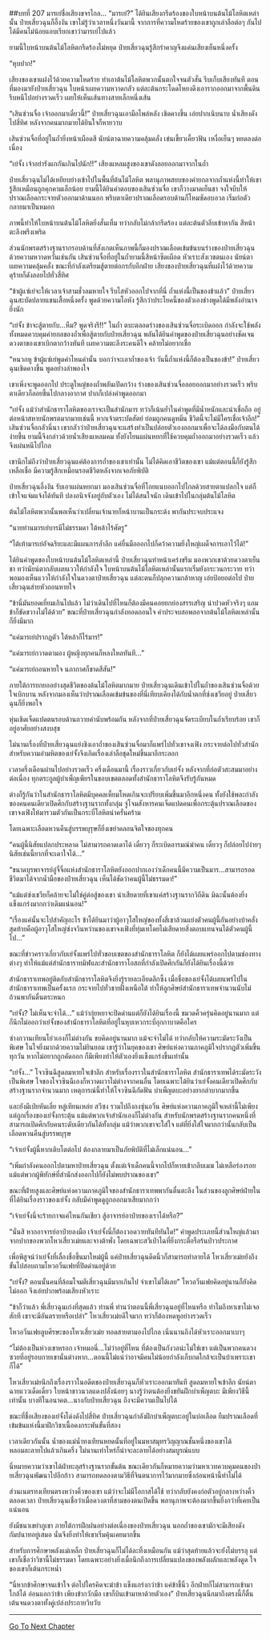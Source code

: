 ##บทที่ 207 มารเย่ชื่อเสียงขจรไกล...
“มารเย่?” ได้ยินเสียงกรีดร้องของใบหน้าบนต้นไม้โลหิตเหล่านั้น ป๋ายเสี่ยวฉุนก็อึ้งงัน เขาไม่รู้ว่าเวลาหนึ่งวันมานี้ จากการที่ความโหดร้ายของเขาถูกเล่าลือต่อๆ กันไป ได้มีคนไม่น้อยแอบเรียกเขาว่ามารเย่ไปแล้ว

ยามนี้ใบหน้าบนต้นไม้โลหิตกรีดร้องไม่หยุด ป๋ายเสี่ยวฉุนรู้สึกรำคาญจึงแค่นเสียงเย็นหนึ่งครั้ง

“หุบปาก!”

เสียงของเขาแฝงไว้ด้วยความโหดร้าย ทำเอาต้นไม้โลหิตพวกนั้นตกใจจนตัวสั่น รีบเก็บเสียงทันที ตอนที่มองมายังป๋ายเสี่ยวฉุน ใบหน้าเผยความหวาดกลัว แต่ละต้นกระโดดโหยงดึงเอารากออกมาจากพื้นดิน รีบหนีไปอย่างรวดเร็ว เผยให้เห็นเส้นทางสายเล็กหนึ่งเส้น

“เสินซ่วนจื่อ เจ้าออกมาเดี๋ยวนี้!” ป๋ายเสี่ยวฉุนเอามือไพล่หลัง เชิดคางขึ้น เอ่ยปากเนิบนาบ น้ำเสียงดังไปสี่ทิศ หลังจากคนมากมายได้ยินใจก็หายวาบ

เสินซ่วนจื่อที่อยู่ในถ้ำยิ่งหน้าเผือดสี นัยน์ตาฉายความคลุ้มคลั่ง เข่นเขี้ยวเคี้ยวฟัน เหงื่อเย็นๆ หยดลงต่อเนื่อง

“เย่จั้ง เจ้าอย่ารังแกกันเกินไปนัก!!” เสียงแหลมสูงของเขาดังลอยออกมาจากในถ้ำ

ป๋ายเสี่ยวฉุนไม่ได้เหยียบย่างเข้าไปในพื้นที่ต้นไม้โลหิต พลานุภาพสยบของค่ายกลจากถ้ำแห่งนี้ทำให้เขารู้สึกเหมือนถูกคุกคามเล็กน้อย ยามนี้ได้ยินคำตอบของเสินซ่วนจื่อ เขาก็วางมาดเย็นชา จงใจบีบให้ปราณเลือดกระจายตัวออกมาด้านนอก พริบตาเดียวปราณเลือดรอบด้านก็โหมซัดอบอวล เริ่มก่อตัวกลายมาเป็นหมอก

ภาพนี้ทำให้ใบหน้าบนต้นไม้โลหิตยิ่งสั่นเทิ้ม ทว่ากลับไม่กล้ากรีดร้อง แต่ละต้นตัวลีบเข้าหากัน สีหน้าตะลึงพรึงเพริด 

ส่วนนักพรตสร้างฐานรากรอบด้านที่สังเกตเห็นภาพนี้ก็มองปราณเลือดเข้มข้นบนร่างของป๋ายเสี่ยวฉุนด้วยความหวาดหวั่นเช่นกัน เสินซ่วนจื่อที่อยู่ในถ้ำยามนี้สีหน้าซีดเผือด หัวเราะสังเวชตนเอง นัยน์ตาเผยความคลุ้มคลั่ง ขณะที่กำลังเตรียมสู้ตายต่อกรกับอีกฝ่าย เสียงของป๋ายเสี่ยวฉุนที่แฝงไว้ด้วยความดุร้ายก็ดังลอยไปทั่วสี่ทิศ

“ข้าผู้แซ่เย่จะให้เวลาเจ้าสามชั่วลมหายใจ รีบไสหัวออกไปจากที่นี่ ถ้ำแห่งนี้เป็นของข้าแล้ว” ป๋ายเสี่ยวฉุนสะบัดปลายแขนเสื้อหนึ่งครั้ง พูดด้วยความโอหัง รู้สึกว่าประโยคนี้ของตัวเองช่างพูดได้มีพลังอำนาจยิ่งนัก

“เย่จั้ง ข้าจะสู้ตายกับ...หืม? พูดจริงรึ!!” ในถ้ำ ตบะตลอดร่างของเสินซ่วนจื่อระเบิดออก กำลังจะใช้พลังทั้งหมดควบคุมค่ายกลของถ้ำเพื่อสู้ตายกับป๋ายเสี่ยวฉุน พลันได้ยินคำพูดของป๋ายเสี่ยวฉุนอย่างชัดเจน ดวงตาของเขาเบิกตากว้างทันที เผยความตะลึงระคนดีใจ คล้ายไม่อยากเชื่อ

“หนวกหู ข้าผู้แซ่เย่พูดคำไหนคำนั้น บอกว่าจะเอาถ้ำของเจ้า วันนี้ถ้ำแห่งนี้ก็ต้องเป็นของข้า!” ป๋ายเสี่ยวฉุนเชิดคางขึ้น พูดอย่างลำพองใจ 

เขาเพิ่งจะพูดออกไป ประตูใหญ่ของถ้ำพลันเปิดกว้าง ร่างของเสินซ่วนจื่อลอยออกมาอย่างรวดเร็ว พริบตาเดียวก็ลอยขึ้นไปกลางอากาศ ปากก็เปล่งคำพูดออกมา

“เย่จั้ง แม้ว่าสำนักธาราโลหิตของเราจะเป็นสำนักมาร ทว่าก็เน้นย้ำในคำพูดที่มีน้ำหนักและน่าเชื่อถือ อยู่ต่อหน้าสหายนักพรตมากมายเช่นนี้ หากเจ้าตระบัดสัตย์ ย่อมถูกคนดูหมิ่น ชีวิตนี้จะไม่มีใครเชื่อเจ้าอีก!” เสินซ่วนจื่อกลัวนี่นา เขากลัวว่าป๋ายเสี่ยวฉุนจะแสร้งทำเป็นปล่อยตัวเองออกมาเพื่อจะได้ลงมือกับตนได้ง่ายขึ้น ยามนี้จึงกล่าวด้วยน้ำเสียงแหลมคม ทั้งยังโยนแผ่นหยกที่ใช้ควบคุมถ้ำออกมาอย่างรวดเร็ว แล้วจึงเผ่นหนีไปไกล

เขานึกไม่ถึงว่าป๋ายเสี่ยวฉุนแค่ต้องการถ้ำของเขาเท่านั้น ไม่ได้คิดเอาชีวิตของเขา แม้แต่ตอนนี้ก็ยังรู้สึกเหลือเชื่อ มีความรู้สึกเหมือนรอดชีวิตหลังจากเจอภัยพิบัติ

ป๋ายเสี่ยวฉุนอึ้งงัน รับเอาแผ่นหยกมา มองเสินซ่วนจื่อที่โกยแนบออกไปไกลด้วยสายตาแปลกใจ แต่ก็เข้าใจแจ่มแจ้งได้ทันที ปลงอนิจจังอยู่กับตัวเอง ไม่ได้สนใจนัก เดินเข้าไปในกลุ่มต้นไม้โลหิต

 ต้นไม้โลหิตพวกนั้นพอเห็นว่าเปลี่ยนเจ้านายก็หน้าบานเป็นกระด้ง พากันประจบประแจง 

“นายท่านมารเย่บารมีไม่ธรรมดา ใต้หล้าไร้ศัตรู”

“ไต้เท้ามารเย่อัจฉริยะและมีแผนการล้ำลึก แค่ยื่นมือออกไปก็คว้าความยิ่งใหญ่เผด็จการเอาไว้ได้!”

ได้ยินคำพูดของใบหน้าบนต้นไม้โลหิตเหล่านี้ ป๋ายเสี่ยวฉุนทำหน้าเคร่งขรึม มองพวกเขาด้วยดวงตาเย็นชา ทว่านัยน์ตากลับเผยแววให้กำลังใจ ใบหน้าบนต้นไม้โลหิตเหล่านั้นแรกเริ่มยังกระวนกระวาย ทว่าพอมองเห็นแววให้กำลังใจในดวงตาป๋ายเสี่ยวฉุน แต่ละตนก็ปลุกความกล้าหาญ เอ่ยป้อยอต่อไป ป๋ายเสี่ยวฉุนส่ายหัวถอนหายใจ

“ข้านี่มันยอดเยี่ยมเกินไปแล้ว ไม่ว่าเดินไปที่ไหนก็ต้องมีคนคอยยกย่องสรรเสริญ น่าปวดหัวจริงๆ แถมข้าก็ขัดขวางไม่ได้ด้วย” ขณะที่ป๋ายเสี่ยวฉุนกำลังทอดถอนใจ คำประจบสอพลอจากต้นไม้โลหิตเหล่านั้นก็ยิ่งมีมาก

“แค่มารเย่ปรากฏตัว ใต้หล้าก็ไร้มาร!”

“แค่มารเย่กวาดตามอง ผู้หญิงทุกคนก็หลงใหลทันที...”

“แค่มารเย่ถอนหายใจ นภากาศก็ขาดสีสัน!”

ภายใต้การยกยออย่างสุดชีวิตของต้นไม้โลหิตมากมาย ป๋ายเสี่ยวฉุนเดินเข้าไปในถ้ำของเสินซ่วนจื่อด้วยใจเบิกบาน หลังจากมองเห็นว่าปราณเลือดเข้มข้นของที่นี่เทียบเคียงได้กับน้ำตกที่ซ่งเชวียอยู่ ป๋ายเสี่ยวฉุนก็ยิ่งพอใจ

หุ่นเชิดเจ็ดแปดตนรอบด้านถวายคำนับพร้อมกัน หลังจากที่ป๋ายเสี่ยวฉุนจัดระเบียบในถ้ำเรียบร้อย เขาก็อยู่อาศัยอย่างสงบสุข

ไม่นานเรื่องที่ป๋ายเสี่ยวฉุนแย่งชิงเอาถ้ำของเสินซ่วนจื่อมาก็แพร่ไปทั่วเขาจงเฟิง กระจายต่อไปทั่วสำนัก สำหรับความอำมหิตของเย่จั้งจึงเกิดเรื่องเล่าลือชุดใหม่ขึ้นมาอีกระลอก

เวลาครึ่งเดือนผ่านไปอย่างรวดเร็ว ครึ่งเดือนมานี้ เรื่องราวเกี่ยวกับเย่จั้ง หลังจากที่ก่อตัวสะสมมาอย่างต่อเนื่อง ทุกตระกูลผู้บำเพ็ญเพียรในขอบเขตตลอดทั้งสำนักธาราโลหิตจึงรับรู้กันหมด

ต่างก็รู้กันว่าในสำนักธาราโลหิตมีบุคคลเหี้ยมโหดเกินจะเปรียบเพิ่มขึ้นมาอีกหนึ่งคน ทั้งยังใช้พละกำลังของคนคนเดียวเปิดศึกกับสร้างฐานรากทั้งกลุ่ม จู่โจมสังหารคนเจ็ดแปดคนเพื่อกระตุ้นปราณเลือดของเขาจงเฟิงให้มารวมตัวกันเป็นกระบี่โลหิตน่าครั่นคร้าม

โดยเฉพาะเลือดหวนคืนสู่บรรพบุรุษก็ยิ่งเขย่าคลอนจิตใจของทุกคน

“คนผู้นี้นิสัยแปลกประหลาด ไม่สามารถคาดเดาได้ เดี๋ยวๆ ก็ระเบิดอารมณ์ฆ่าคน เดี๋ยวๆ ก็ปล่อยไปง่ายๆ นิสัยเช่นนี้ยากที่จะเดาใจได้...”

“ขนาดบุรพาจารย์อู๋จี๋จื่อแห่งสำนักธาราโลหิตยังออกปากเองว่าเด็กคนนี้มีความเป็นมาร...สามารถรอดชีวิตมาได้จากน้ำมือของป๋ายเสี่ยวฉุน เห็นได้ชัดว่าคนผู้นี้ไม่ธรรมดา!”

“แม้แต่ซ่งเชวียก็คล้ายจะไม่ใช่คู่ต่อสู้ของเขา น่าเสียดายที่เขาแค่สร้างฐานรากวิถีดิน มิฉะนั้นต้องยิ่งแข็งแกร่งมากกว่าเดิมแน่นอน!”

“เรื่องแค่นั้นจะไปสำคัญอะไร ข้าได้ยินมาว่าผู้อาวุโสใหญ่ของทั้งสี่เขาล้วนแย่งตัวคนผู้นี้กันอย่างบ้าคลั่ง สุดท้ายคือผู้อาวุโสใหญ่ซ่งจวินหว่านของเขาจงเฟิงที่ทุ่มเทโดยไม่เสียดายสิ่งตอบแทนจนได้ตัวคนผู้นี้ไป...”

ขณะที่ข่าวคราวเกี่ยวกับเย่จั้งแพร่ไปทั่วขอบเขตของสำนักธาราโลหิต ก็ยังได้เผยแพร่ออกไปตามช่องทางต่างๆ ทำให้แม้แต่สำนักธาราทมิฬและสำนักธาราโอสถที่กำลังเปิดศึกกันก็ยังได้ยินเรื่องนี้ด้วย

 สำนักธาราเทพอยู่ติดกับสำนักธาราโลหิตจึงยิ่งรู้รายละเอียดลึกซึ้ง เมื่อชื่อของเย่จั้งได้เผยแพร่ไปในสำนักธาราเทพเป็นครั้งแรก กระจายไปทั่วชายฝั่งเหนือใต้ ทำให้ลูกศิษย์สำนักธาราเทพจำนวนนับไม่ถ้วนพากันตื่นตระหนก

“เย่จั้ง? ไม่เห็นจะจำได้...” แม้ว่ากุ่ยหยาจะปิดด่านแต่ก็ยังได้ยินเรื่องนี้ ขมวดคิ้วครุ่นคิดอยู่นานมาก แต่ก็นึกไม่ออกว่าเย่จั้งของสำนักธาราโลหิตที่อยู่ในหุบเหวกระบี่อุกกาบาตคือใคร

ซ่างกวานเทียนโย่วเองก็ไม่ต่างกัน ขบคิดอยู่นานมาก แม้จะจำไม่ได้ ทว่ากลับให้ความระมัดระวังเป็นพิเศษ ในใจยิ่งมากด้วยความไม่ยินยอม เขารู้ว่าในยุคของเขา ศิษย์แห่งความภาคภูมิใจปรากฏตัวเพิ่มขึ้นทุกวัน หากไม่อยากถูกคัดออก ก็มีเพียงทำให้ตัวเองยิ่งแข็งแกร่งขึ้นเท่านั้น

“เย่จั้ง...” โจวซินฉีสูดลมหายใจเข้าลึก สำหรับเรื่องราวในสำนักธาราโลหิต สำนักธาราเทพได้ระมัดระวังเป็นพิเศษ ใจของโจวซินฉีเองก็หวาดผวาไม่ต่างจากคนอื่น โดยเฉพาะได้ยินว่าเย่จั้งคนเดียวเปิดศึกกับสร้างฐานรากจำนวนมาก เหตุการณ์นี้ทำให้โจวซินฉีกัดฟัน บำเพ็ญตบะอย่างยากลำบากมากขึ้น

และยังมีเป่ยหันเลี่ย หลู่เทียนเหล่ย สวีซง รวมไปถึงกงซุ่นอวิ๋น ศิษย์แห่งความภาคภูมิใจเหล่านี้ไม่เพียงแต่ถูกเรื่องของเย่จั้งกระตุ้น แม้แต่พวกเจ้าสำนักเองก็ไม่ต่างกัน สำหรับนักพรตสร้างฐานรากคนหนึ่งที่สามารถเปิดศึกกับคนระดับเดียวกันได้ทั้งกลุ่ม แม้ว่าพวกเขาจะใส่ใจ แต่ที่ยิ่งใส่ใจมากกว่านั้นกลับเป็นเลือดหวนคืนสู่บรรพบุรุษ

“เจ้าเย่จั้งผู้นี้หากเติบโตต่อไป ต้องกลายมาเป็นภัยพิบัติที่ไม่เล็กแน่นอน...”

“เพิ่มกำลังคนออกไปตามหาป๋ายเสี่ยวฉุน ตั้งแต่เจ้าเด็กคนนี้จากไปก็หายเข้ากลีบเมฆ ไม่เหลือร่องรอย แม้แต่พวกผู้พิทักษ์ที่สำนักส่งออกไปก็ยังไม่พบปราณของเขา”

ขณะที่ฝ่ายสูงและศิษย์แห่งความภาคภูมิใจของสำนักธาราเทพพากันตื่นตะลึง ในส่วนของลูกศิษย์ฝ่ายในที่ได้ยินเรื่องราวของเย่จั้ง กลับมีคำพูดดูถูกออกมาเสียมากกว่า 

“เจ้าเย่จั้งนี่จะร้ายกาจแค่ไหนกันเชียว สู้อาจารย์อาป๋ายของเราได้หรือ?”

“นั่นสิ หากอาจารย์อาป๋ายลงมือ เจ้าเย่จั้งนี่ก็ต้องวอดวายทันทีทันใด!” คำพูดประเภทนี้ส่วนใหญ่แล้วมาจากปากของพวกโหวเสี่ยวเม่ยและจางต้าพั่ง โดยเฉพาะสวีเป่าไฉที่ยิ่งกระตือรือร้นป่าวประกาศ

เพื่อพิสูจน์ว่าเย่จั้งที่เลื่องชื่อขึ้นมาใหม่ผู้นี้ แค่ป๋ายเสี่ยวฉุนดีดนิ้วก็สามารถทำลายได้ โหวเสี่ยวเม่ยยังถึงขั้นไปสอบถามโหวอวิ๋นเฟยที่ปิดด่านอยู่ด้วย

“เย่จั้ง? ตอนนั้นคนที่ล้อมโจมตีเสี่ยวฉุนมีมากเกินไป จำเขาไม่ได้เลย” โหวอวิ๋นเฟยคิดอยู่นานก็ยังคิดไม่ออก จึงเอ่ยปากพร้อมเสียงหัวเราะ  

“ข้าก็ว่าแล้ว พี่เสี่ยวฉุนเก่งที่สุดแล้ว ท่านพี่ ท่านว่าตอนนี้พี่เสี่ยวฉุนอยู่ที่ไหนหรือ ทำไมถึงหาเขาไม่เจอสักที เขาจะมีอันตรายหรือเปล่า” โหวเสี่ยวเม่ยดีใจมาก ทว่าก็ต้องหดหูอย่างรวดเร็ว

โหวอวิ๋นเฟยลูบศีรษะของโหวเสี่ยวเม่ย ทอดสายตามองไปไกล เนิ่นนานถึงได้หัวเราะออกมาเบาๆ 

“ไม่ต้องเป็นห่วงเขาหรอก เจ้าหมอนี่...ไม่ว่าอยู่ที่ไหน ที่ต้องเป็นกังวลน่ะไม่ใช่เขา แต่เป็นพวกคนดวงซวยที่อยู่รอบกายเขานั่นต่างหาก...ตอนนี้ไม่แน่ว่าอาจมีคนไม่น้อยกำลังเก็บกดใกล้จะเป็นบ้าเพราะเขาก็ได้”

โหวเสี่ยวเม่ยนึกถึงเรื่องราวในอดีตของป๋ายเสี่ยวฉุนก็หัวเราะออกมาทันที สูดลมหายใจเข้าลึก นัยน์ตาฉายแววเด็ดเดี่ยว ใบหน้าขาวนวลแดงปลั่งน้อยๆ นางรู้ว่าตนต้องยิ่งขยันฝึกบำเพ็ญตบะ มีเพียงวิธีนี้เท่านั้น บางทีในอนาคต...นางกับป๋ายเสี่ยวฉุน ถึงจะมีความเป็นไปได้

ขณะที่ชื่อเสียงของเย่จั้งโด่งดังไปสี่ทิศ ป๋ายเสี่ยวฉุนกำลังฝึกบำเพ็ญตบะอยู่ในบ่อเลือด ยืมปราณเลือดที่เข้มข้นแห่งนี้มาฝึกวิชาเนื้อคงกระพันขั้นที่สอง

เวลาเดียวกันนั้น น้ำของแม่น้ำทงเทียนหยดนั้นที่อยู่ในมหาสมุทรวิญญาณชั้นหนึ่งของเขาได้หลอมละลายไปแล้วเกินครึ่ง ไม่นานเท่าไหร่ก็น่าจะละลายได้อย่างสมบูรณ์แบบ

นี่หมายความว่าเขาได้ฝ่าทะลุสร้างฐานรากขั้นต้น ขณะเดียวกันก็หมายความว่ามหาเวทควบคุมคนของป๋ายเสี่ยวฉุนพัฒนาไปอีกก้าว สามารถทดลองตามวิธีที่จินตนาการไว้มากมายซึ่งก่อนหน้านี้ทำไม่ได้ 

ส่วนเนตรทงเทียนตรงหว่างคิ้วของเขา แม้ว่าจะไม่มีโอกาสได้ใช้ ทว่ากลับยังคงก่อตัวอยู่กลางหว่างคิ้วตลอดเวลา ป๋ายเสี่ยวฉุนเชื่อว่าเมื่อดวงตาที่สามของตนเปิดขึ้น พลานุภาพจะต้องมากขึ้นยิ่งกว่าที่เคยเป็นแน่นอน

ยังมีชนาเขย่าภูเขา ภายใต้การฝึกฝนอย่างต่อเนื่องของป๋ายเสี่ยวฉุน นอกถ้ำของเขามักจะมีเสียงดังกัมปนาทอยู่เสมอ นั่นจึงยิ่งทำให้เขาเริ่มคุ้นเคยมากขึ้น

สำหรับการศึกษาพลังแม่เหล็ก ป๋ายเสี่ยวฉุนก็ไม่ได้ละทิ้งเหมือนกัน แม้ว่าสุดท้ายแล้วจะยังไม่บรรลุ แต่เขาก็เชื่อว่าวิชานี้ไม่ธรรมดา โดยเฉพาะอย่างยิ่งเมื่อนึกถึงการเปลี่ยนแปลงของพลังผลักและพลังดูด ใจของเขาก็เต้นกระหน่ำ

“นี่หากข้าศึกษาจนเข้าใจ ต่อไปใครคิดจะฆ่าข้า แข็งแกร่งกว่าข้า แค่ข้าชี้นิ้ว อีกฝ่ายก็ไม่สามารถเข้ามาใกล้ได้ อ่อนแอกว่าข้า เพียงข้ากวักมือ เขาก็บินเข้ามาหาด้วยตัวเอง” ป๋ายเสี่ยวฉุนนึกมาถึงตรงนี้ก็ตื่นเต้นจนดวงตาทั้งคู่เปล่งประกายวิบวับ     

------


[Go To Next Chapter]( ./25.md)